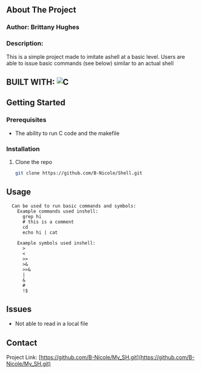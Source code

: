
<!-- ABOUT THE PROJECT -->
## About The Project
### Author: Brittany Hughes
### Description: 
This is a simple project made to imitate ashell at a basic level. Users are able to
issue basic commands (see below) similar to an actual shell


## BUILT WITH:  ![C](https://img.shields.io/badge/c-%2300599C.svg?style=for-the-badge&logo=c&logoColor=white)&nbsp; 

<!-- GETTING STARTED -->
## Getting Started
### Prerequisites
* The ability to run C code and the makefile
 

### Installation

1. Clone the repo
   ```sh
   git clone https://github.com/B-Nicole/Shell.git
   ```


<!-- USAGE EXAMPLES -->
## Usage

```
  Can be used to run basic commands and symbols:
    Example commands used inshell: 
      grep hi 
      # this is a comment 
      cd
      echo hi | cat

    Example symbols used inshell: 
      >
      <
      >>
      >&
      >>&
      |
      &
      #
      !$
```

## Issues
* Not able to read in a local file 

<!-- CONTACT -->
## Contact

Project Link: [https://github.com/B-Nicole/My_SH.git](https://github.com/B-Nicole/My_SH.git)

 

